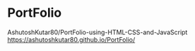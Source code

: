 # PortFolio
AshutoshKutar80/PortFolio-using-HTML-CSS-and-JavaScript
 https://ashutoshkutar80.github.io/PortFolio/
